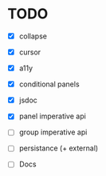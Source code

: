 # TODO

- [x] collapse
- [x] cursor
- [x] a11y
- [x] conditional panels
- [x] jsdoc
- [x] panel imperative api

- [ ] group imperative api
- [ ] persistance (+ external)
- [ ] Docs
